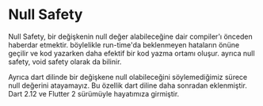 # Null Safety

Null Safety, bir değişkenin null değer alabileceğine dair compiler'ı önceden haberdar etmektir. böylelikle run-time'da beklenmeyen hataların önüne geçilir ve kod yazarken daha efektif bir kod yazma ortamı oluşur. ayrıca null safety, void safety olarak da bilinir. 

Ayrıca dart dilinde bir değişkene null olabileceğini söylemediğimiz sürece null değerini atayamayız. Bu özellik dart diline daha sonradan eklenmiştir. 
Dart 2.12 ve Flutter 2 sürümüyle hayatımıza girmiştir.

